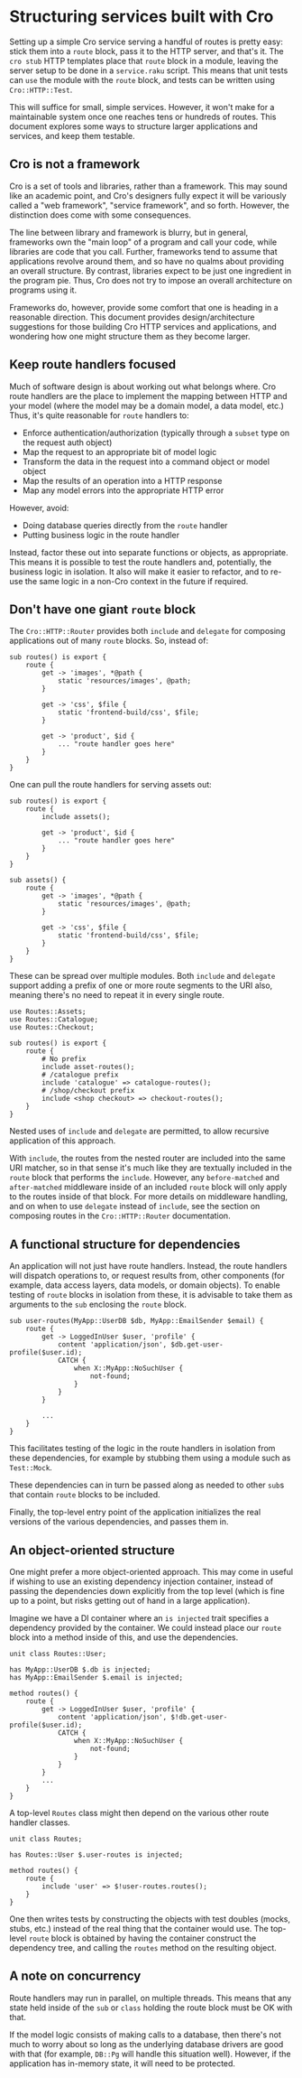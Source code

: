 # Structuring services built with Cro

Setting up a simple Cro service serving a handful of routes is pretty easy:
stick them into a `route` block, pass it to the HTTP server, and that's it.
The `cro stub` HTTP templates place that `route` block in a module, leaving
the server setup to be done in a `service.raku` script. This means that unit
tests can `use` the module with the `route` block, and tests can be written
using `Cro::HTTP::Test`.

This will suffice for small, simple services. However, it won't make for a
maintainable system once one reaches tens or hundreds of routes. This
document explores some ways to structure larger applications and services,
and keep them testable.

## Cro is not a framework

Cro is a set of tools and libraries, rather than a framework. This may sound
like an academic point, and Cro's designers fully expect it will be variously
called a "web framework", "service framework", and so forth. However, the
distinction does come with some consequences.

The line between library and framework is blurry, but in general, frameworks
own the "main loop" of a program and call your code, while libraries are code
that you call. Further, frameworks tend to assume that applications revolve
around them, and so have no qualms about providing an overall structure. By
contrast, libraries expect to be just one ingredient in the program pie. Thus,
Cro does not try to impose an overall architecture on programs using it.

Frameworks do, however, provide some comfort that one is heading in a
reasonable direction. This document provides design/architecture suggestions
for those building Cro HTTP services and applications, and wondering how one
might structure them as they become larger.

## Keep route handlers focused

Much of software design is about working out what belongs where. Cro route
handlers are the place to implement the mapping between HTTP and your model
(where the model may be a domain model, a data model, etc.) Thus, it's quite
reasonable for `route` handlers to:

* Enforce authentication/authorization (typically through a `subset` type on
  the request auth object)
* Map the request to an appropriate bit of model logic
* Transform the data in the request into a command object or model object
* Map the results of an operation into a HTTP response
* Map any model errors into the appropriate HTTP error

However, avoid:

* Doing database queries directly from the `route` handler
* Putting business logic in the route handler

Instead, factor these out into separate functions or objects, as appropriate.
This means it is possible to test the route handlers and, potentially, the
business logic in isolation. It also will make it easier to refactor, and to
re-use the same logic in a non-Cro context in the future if required.

## Don't have one giant `route` block

The `Cro::HTTP::Router` provides both `include` and `delegate` for composing
applications out of many `route` blocks. So, instead of:

```
sub routes() is export {
    route {
        get -> 'images', *@path {
            static 'resources/images', @path;
        }

        get -> 'css', $file {
            static 'frontend-build/css', $file;
        }

        get -> 'product', $id {
            ... "route handler goes here"
        }
    }
}
```

One can pull the route handlers for serving assets out:

```
sub routes() is export {
    route {
        include assets();

        get -> 'product', $id {
            ... "route handler goes here"
        }
    }
}

sub assets() {
    route {
        get -> 'images', *@path {
            static 'resources/images', @path;
        }

        get -> 'css', $file {
            static 'frontend-build/css', $file;
        }
    }
}
```

These can be spread over multiple modules. Both `include` and `delegate`
support adding a prefix of one or more route segments to the URI also,
meaning there's no need to repeat it in every single route.

```
use Routes::Assets;
use Routes::Catalogue;
use Routes::Checkout;

sub routes() is export {
    route {
        # No prefix
        include asset-routes();
        # /catalogue prefix
        include 'catalogue' => catalogue-routes();
        # /shop/checkout prefix
        include <shop checkout> => checkout-routes();
    }
}
```

Nested uses of `include` and `delegate` are permitted, to allow recursive
application of this approach.

With `include`, the routes from the nested router are included into the same
URI matcher, so in that sense it's much like they are textually included in
the `route` block that performs the `include`. However, any `before-matched`
and `after-matched` middleware inside of an included `route` block will only
apply to the routes inside of that block. For more details on middleware
handling, and on when to use `delegate` instead of `include`, see the section
on composing routes in the `Cro::HTTP::Router` documentation.

## A functional structure for dependencies

An application will not just have route handlers. Instead, the route handlers
will dispatch operations to, or request results from, other components (for
example, data access layers, data models, or domain objects). To enable
testing of `route` blocks in isolation from these, it is advisable to take
them as arguments to the `sub` enclosing the `route` block.

```
sub user-routes(MyApp::UserDB $db, MyApp::EmailSender $email) {
    route {
        get -> LoggedInUser $user, 'profile' {
            content 'application/json', $db.get-user-profile($user.id);
            CATCH {
                when X::MyApp::NoSuchUser {
                    not-found;
                }
            }
        }

        ...
    }
}
```

This facilitates testing of the logic in the route handlers in isolation from
these dependencies, for example by stubbing them using a module such as
`Test::Mock`.

These dependencies can in turn be passed along as needed to other `sub`s that
contain `route` blocks to be included.

Finally, the top-level entry point of the application initializes the real
versions of the various dependencies, and passes them in.

## An object-oriented structure

One might prefer a more object-oriented approach. This may come in useful if
wishing to use an existing dependency injection container, instead of passing
the dependencies down explicitly from the top level (which is fine up to a
point, but risks getting out of hand in a large application).

Imagine we have a DI container where an `is injected` trait specifies a
dependency provided by the container. We could instead place our `route`
block into a method inside of this, and use the dependencies.

```
unit class Routes::User;

has MyApp::UserDB $.db is injected;
has MyApp::EmailSender $.email is injected;

method routes() {
    route {
        get -> LoggedInUser $user, 'profile' {
            content 'application/json', $!db.get-user-profile($user.id);
            CATCH {
                when X::MyApp::NoSuchUser {
                    not-found;
                }
            }
        }
        ...
    }
}
```

A top-level `Routes` class might then depend on the various other route handler
classes.

```
unit class Routes;

has Routes::User $.user-routes is injected;

method routes() {
    route {
        include 'user' => $!user-routes.routes();
    }
}
```

One then writes tests by constructing the objects with test doubles (mocks,
stubs, etc.) instead of the real thing that the container would use. The
top-level `route` block is obtained by having the container construct the
dependency tree, and calling the `routes` method on the resulting object.

## A note on concurrency

Route handlers may run in parallel, on multiple threads. This means that any
state held inside of the `sub` or `class` holding the route block must be
OK with that.

If the model logic consists of making calls to a database, then there's not
much to worry about so long as the underlying database drivers are good with
that (for example, `DB::Pg` will handle this situation well). However, if the
application has in-memory state, it will need to be protected.
